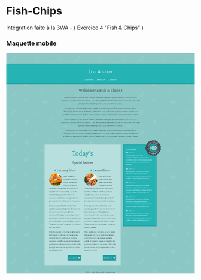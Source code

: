 # Fish-Chips
Intégration faite à la 3WA - ( Exercice 4 "Fish &amp; Chips" )
<h3>Maquette mobile</h3>
<img src="https://github.com/Zyrass/Fish-Chips/blob/master/maquette.png?raw=true" alt="maquette Fish &amp; chips" />
